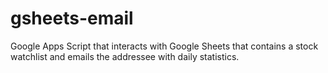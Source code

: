 # gsheets-email
Google Apps Script that interacts with Google Sheets that contains a stock watchlist and emails the addressee with daily statistics.

